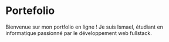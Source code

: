 # Portefolio
Bienvenue sur mon portfolio en ligne !  Je suis Ismael, étudiant en informatique passionné par le développement web fullstack. 
